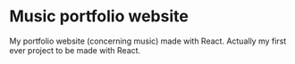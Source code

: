 # Music portfolio website

My portfolio website (concerning music) made with React. Actually my first ever project to be made with React.